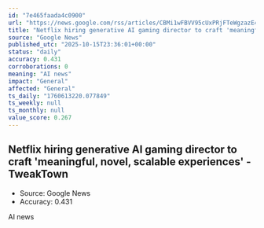 ```yaml
---
id: "7e465faada4c0900"
url: "https://news.google.com/rss/articles/CBMi1wFBVV95cUxPRjFTeWgzazE4aHplR1hSOHgyajg0UWM5ZTZuRklvZjFJZkY3NVpETEFNQ1hnNnJ5ejFMRndTd2xTSm9PZU95ZnJXYTg3U2dsSV9rOXZ0UU03MDRCRXBSNzRBRkw1Yl9LQzBDb0JQeUUtb1pLODVvSDVlOUxjRjBGbktnOW11eDIyc2MzYXJRWVZrYlJLOXBUUVpsTGc3SzhwVnF5aEI3RFNvdUNCNEFLYkFSR1d1TDc1NzROazRMME1Vc1JaT0NUZWRuY3RwWWhZSlExSk9fSQ?oc=5"
title: "Netflix hiring generative AI gaming director to craft 'meaningful, novel, scalable experiences' - TweakTown"
source: "Google News"
published_utc: "2025-10-15T23:36:01+00:00"
status: "daily"
accuracy: 0.431
corroborations: 0
meaning: "AI news"
impact: "General"
affected: "General"
ts_daily: "1760613220.077849"
ts_weekly: null
ts_monthly: null
value_score: 0.267
---
```

## Netflix hiring generative AI gaming director to craft 'meaningful, novel, scalable experiences' - TweakTown

- Source: Google News
- Accuracy: 0.431

AI news

